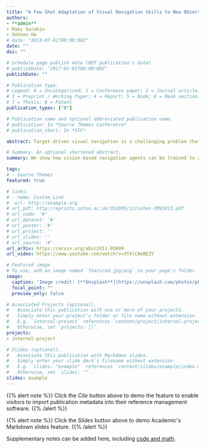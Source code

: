 ```yaml
---
title: "A Few Shot Adaptation of Visual Navigation Skills to New Observations using Meta-Learning"
authors:
- **admin**
- Maks Sorokin
- Sehoon Ha
# date: "2013-07-01T00:00:00Z"
date: ""
doi: ""

# Schedule page publish date (NOT publication's date).
# publishDate: "2017-01-01T00:00:00Z"
publishDate: ""

# Publication type.
# Legend: 0 = Uncategorized; 1 = Conference paper; 2 = Journal article;
# 3 = Preprint / Working Paper; 4 = Report; 5 = Book; 6 = Book section;
# 7 = Thesis; 8 = Patent
publication_types: ["0"]

# Publication name and optional abbreviated publication name.
# publication: In *Source Themes Conference*
# publication_short: In *STC*

abstract: Target-driven visual navigation is a challenging problem that requires a robot to find the goal using only visual inputs. Many researchers have demonstrated promising results using deep reinforcement learning (deep RL) on various robotic platforms, but typical end-to-end learning is known for its poor extrapolation capability to new scenarios. Therefore, learning a navigation policy for a new robot with a new sensor configuration or a new target still remains a challenging problem. In this paper, we introduce a learning algorithm that enables rapid adaptation to new sensor configurations or target objects with a few shots. We design a policy architecture with latent features between perception and inference networks and quickly adapt the perception network via meta-learning while freezing the inference network. Our experiments show that our algorithm adapts the learned navigation policy with only three shots for unseen situations with different sensor configurations or different target colors. We also analyze the proposed algorithm by investigating various hyperparameters. 

# Summary. An optional shortened abstract.
summary: We show how vision-based navigation agents can be trained to adapt to new sensor configurations with only a few shots. Rapid adaptation is achieved by introducing a bottleneck between perception and inference networks, and through the perception component's meta-adaptation. 

tags:
# - Source Themes
featured: true

# links:
# - name: Custom Link
#  url: http://example.org
# url_pdf: http://eprints.soton.ac.uk/352095/1/Cushen-IMV2013.pdf
# url_code: '#'
# url_dataset: '#'
# url_poster: '#'
# url_project: ''
# url_slides: ''
# url_source: '#'
url_arXiv: https://arxiv.org/abs/2011.03609
url_video: https://www.youtube.com/watch?v=3YklCAeBEZY

# Featured image
# To use, add an image named `featured.jpg/png` to your page's folder. 
image:
  caption: 'Image credit: [**Unsplash**](https://unsplash.com/photos/pLCdAaMFLTE)'
  focal_point: ""
  preview_only: false

# Associated Projects (optional).
#   Associate this publication with one or more of your projects.
#   Simply enter your project's folder or file name without extension.
#   E.g. `internal-project` references `content/project/internal-project/index.md`.
#   Otherwise, set `projects: []`.
projects:
- internal-project

# Slides (optional).
#   Associate this publication with Markdown slides.
#   Simply enter your slide deck's filename without extension.
#   E.g. `slides: "example"` references `content/slides/example/index.md`.
#   Otherwise, set `slides: ""`.
slides: example
---
```


{{% alert note %}}
Click the *Cite* button above to demo the feature to enable visitors to import publication metadata into their reference management software.
{{% /alert %}}

{{% alert note %}}
Click the *Slides* button above to demo Academic's Markdown slides feature.
{{% /alert %}}

Supplementary notes can be added here, including [code and math](https://sourcethemes.com/academic/docs/writing-markdown-latex/).
